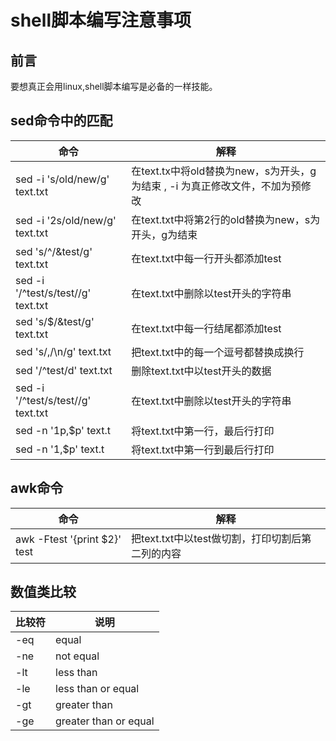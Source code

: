 # shell脚本编写注意事项

## 前言
要想真正会用linux,shell脚本编写是必备的一样技能。

## sed命令中的匹配

命令|解释
---|---
sed -i 's/old/new/g' text.txt |在text.tx中将old替换为new，s为开头，g为结束 , -i 为真正修改文件，不加为预修改
sed -i '2s/old/new/g' text.txt|在text.txt中将第2行的old替换为new，s为开头，g为结束
sed 's/^/&test/g' text.txt|在text.txt中每一行开头都添加test
sed  -i '/^test/s/test//g' text.txt|在text.txt中删除以test开头的字符串
sed 's/$/&test/g' text.txt|在text.txt中每一行结尾都添加test
sed 's/,/\n/g' text.txt|把text.txt中的每一个逗号都替换成换行
sed '/^test/d' text.txt|删除text.txt中以test开头的数据
sed  -i '/^test/s/test//g' text.txt|在text.txt中删除以test开头的字符串
sed -n '1p,$p' text.t|将text.txt中第一行，最后行打印
sed -n '1,$p' text.t|将text.txt中第一行到最后行打印

##  awk命令

命令|解释
---|---
awk -Ftest '{print $2}' test|把text.txt中以test做切割，打印切割后第二列的内容

## 数值类比较

 比较符|说明
 ----|----
 -eq | equal
-ne | not equal
-lt | less than
-le | less than or equal
-gt | greater than
-ge | greater than or equal



